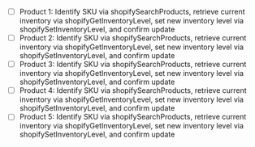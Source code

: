 - [ ] Product 1: Identify SKU via shopifySearchProducts, retrieve current inventory via shopifyGetInventoryLevel, set new inventory level via shopifySetInventoryLevel, and confirm update
- [ ] Product 2: Identify SKU via shopifySearchProducts, retrieve current inventory via shopifyGetInventoryLevel, set new inventory level via shopifySetInventoryLevel, and confirm update
- [ ] Product 3: Identify SKU via shopifySearchProducts, retrieve current inventory via shopifyGetInventoryLevel, set new inventory level via shopifySetInventoryLevel, and confirm update
- [ ] Product 4: Identify SKU via shopifySearchProducts, retrieve current inventory via shopifyGetInventoryLevel, set new inventory level via shopifySetInventoryLevel, and confirm update
- [ ] Product 5: Identify SKU via shopifySearchProducts, retrieve current inventory via shopifyGetInventoryLevel, set new inventory level via shopifySetInventoryLevel, and confirm update
